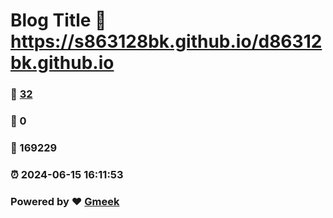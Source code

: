 # Blog Title :link: https://s863128bk.github.io/d86312bk.github.io 
### :page_facing_up: [32](https://s863128bk.github.io/d86312bk.github.io/tag.html) 
### :speech_balloon: 0 
### :hibiscus: 169229 
### :alarm_clock: 2024-06-15 16:11:53 
### Powered by :heart: [Gmeek](https://github.com/Meekdai/Gmeek)

